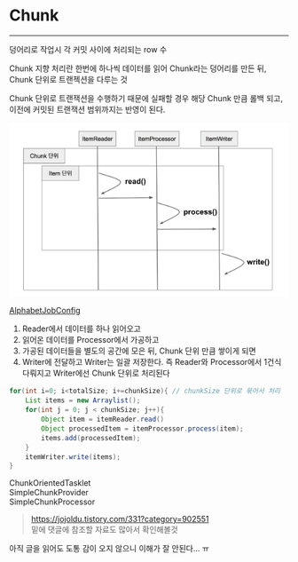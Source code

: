 
# Chunk

---

덩어리로 작업시 각 커밋 사이에 처리되는 row 수  

Chunk 지향 처리란 한번에 하나씩 데이터를 읽어 Chunk라는 덩어리를 만든 뒤,  
Chunk 단위로 트랜젝션을 다루는 것

Chunk 단위로 트랜잭션을 수행하기 때문에 실패할 경우 해당 Chunk 만큼 롤백 되고,  
이전에 커밋된 트랜잭션 범위까지는 반영이 된다.

![chunk1](./Chunk1.png)  

[AlphabetJobConfig](../src/main/java/me/zeroest/spring_batch/job/alphabet/AlphabetJobConfig.java)  

1. Reader에서 데이터를 하나 읽어오고  
2. 읽어온 데이터를 Processor에서 가공하고
3. 가공된 데이터들을 별도의 공간에 모은 뒤, Chunk 단위 만큼 쌓이게 되면
4. Writer에 전달하고 Writer는 일괄 저장한다.
즉 Reader와 Processor에서 1건식 다뤄지고 Writer에선 Chunk 단위로 처리된다

```java
for(int i=0; i<totalSize; i+=chunkSize){ // chunkSize 단위로 묶어서 처리
    List items = new Arraylist();
    for(int j = 0; j < chunkSize; j++){
        Object item = itemReader.read()
        Object processedItem = itemProcessor.process(item);
        items.add(processedItem);
    }
    itemWriter.write(items);
}
```

ChunkOrientedTasklet  
SimpleChunkProvider  
SimpleChunkProcessor  

> https://jojoldu.tistory.com/331?category=902551  
> 밑에 댓글에 참조할 자료도 많아서 확인해볼것

아직 글을 읽어도 도통 감이 오지 않으니 이해가 잘 안된다... ㅠ
